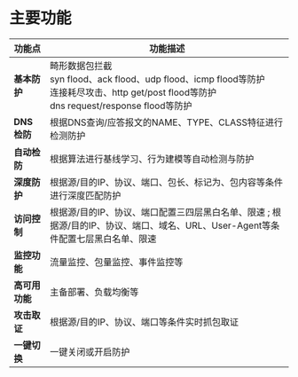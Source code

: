 

# 主要功能

**功能点**   | **功能描述**                                         
| ----- | ---------------------------------------------- |
| **基本防护**  | 畸形数据包拦截<br> syn flood、ack flood、udp flood、icmp flood等防护<br> 连接耗尽攻击、http get/post flood等防护<br> dns request/response flood等防护                  |
| **DNS检防** | 根据DNS查询/应答报文的NAME、TYPE、CLASS特征进行检测防护           |
| **自动检防**  | 根据算法进行基线学习、行为建模等自动检测与防护                        |
| **深度防护**  | 根据源/目的IP、协议、端口、包长、标记为、包内容等条件进行深度匹配防护           |
| **访问控制**  | 根据源/目的IP、协议、端口配置三四层黑白名单、限速 ; 根据源/目的IP、协议、端口、域名、URL、User-Agent等条件配置七层黑白名单、限速 |
| **监控功能**  | 流量监控、包量监控、事件监控等                                |
| **高可用功能** | 主备部署、负载均衡等                                     |
| **攻击取证**  | 根据源/目的IP、协议、端口等条件实时抓包取证                        |
| **一键切换**  | 一键关闭或开启防护                                      |

